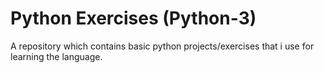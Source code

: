 # Python Exercises (Python-3)
A repository which contains basic python projects/exercises that i use for learning the language.
